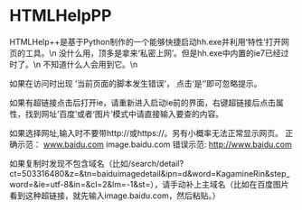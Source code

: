 # HTMLHelpPP
HTMLHelp++是基于Python制作的一个能够快捷启动hh.exe并利用‘特性’打开网页的工具。\n
没什么用，顶多是拿来‘私密上网’。但是hh.exe中内置的ie7已经过时了。\n
不知道什么人会用到它。\n

如果在访问时出现
’当前页面的脚本发生错误‘，
点击‘是‘’即可忽略提示。

如果有超链接点击后打开ie，请重新进入启动ie前的界面，右键超链接后点击属性，找到网址‘百度’或者‘图片’模式中请直接输入要查的内容。

如果选择网址,输入时不要带http://或https://。另有小概率无法正常显示网页。 
正确示范：
www.baidu.com    image.baidu.com
错误示范:
http://www.baidu.com

如果复制时发现不包含域名（比如/search/detail?ct=503316480&z=&tn=baiduimagedetail&ipn=d&word=KagamineRin&step_word=&ie=utf-8&in=&cl=2&lm=-1&st=），请手动补上主域名（比如在百度图片看到这种超链接，就先输入image.baidu.com，然后粘贴。）
